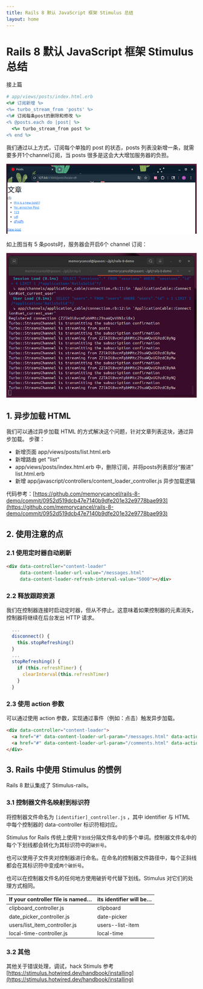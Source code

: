 ```yaml
---
title: Rails 8 默认 JavaScript 框架 Stimulus 总结
layout: home
---
```


# Rails 8 默认 JavaScript 框架 Stimulus 总结

接上篇

```ruby
# app/views/posts/index.html.erb
<%# 订阅新增 %>
<%= turbo_stream_from 'posts' %>
<%# 订阅每条post的删除和修改 %>
<% @posts.each do |post| %>
  <%= turbo_stream_from post %>
<% end %>
```

我们通过以上方式，订阅每个单独的 post 的状态，posts 列表没新增一条，就需要多开1个channel订阅，当
posts 很多是这会大大增加服务器的负担。

![1](../assets/images/2025-06-19/1.png)

如上图当有 5 条posts时，服务器会开启6个 channel 订阅：

![2](../assets/images/2025-06-19/2.png)

## 1. 异步加载 HTML

我们可以通过异步加载 HTML 的方式解决这个问题，针对文章列表这块，通过异步加载。
步骤：

+ 新增页面 app/views/posts/list.html.erb
+ 新增路由 get "list"
+ app/views/posts/index.html.erb 中，删除订阅，并将posts列表部分“搬进” list.html.erb
+ 新增 app/javascript/controllers/content_loader_controller.js 异步加载逻辑

代码参考：[https://github.com/memorycancel/rails-8-demo/commit/0952d519dcb47e7140b9dfe201e32e9778bae993](https://github.com/memorycancel/rails-8-demo/commit/0952d519dcb47e7140b9dfe201e32e9778bae993)

## 2. 使用注意的点

### 2.1 使用定时器自动刷新

```html
<div data-controller="content-loader"
     data-content-loader-url-value="/messages.html"
     data-content-loader-refresh-interval-value="5000"></div>
```

### 2.2 释放跟踪资源

我们在控制器连接时启动定时器，但从不停止。这意味着如果控制器的元素消失，控制器将继续在后台发出 HTTP 请求。

```javascript
  ...
  disconnect() {
    this.stopRefreshing()
  }
  ...
  stopRefreshing() {
    if (this.refreshTimer) {
      clearInterval(this.refreshTimer)
    }
  }
```

### 2.3 使用 action 参数

可以通过使用 action 参数，实现通过事件（例如：点击）触发异步加载。

```html
<div data-controller="content-loader">
  <a href="#" data-content-loader-url-param="/messages.html" data-action="content-loader#load">Messages</a>
  <a href="#" data-content-loader-url-param="/comments.html" data-action="content-loader#load">Comments</a>
</div>
```

## 3. Rails 中使用 Stimulus 的惯例

Rails 8 默认集成了 Stimulus-rails。

### 3.1 控制器文件名映射到标识符

将控制器文件命名为 `[identifier]_controller.js` ，其中 identifier 与 HTML 中每个控制器的 data-controller 标识符相对应。

Stimulus for Rails 传统上使用`下划线`分隔文件名中的多个单词。控制器文件名中的每个下划线都会转化为其标识符中的`破折号`。

也可以使用子文件夹对控制器进行命名。在命名的控制器文件路径中，每个正斜线都会在其标识符中变成`两个破折号`。

也可以在控制器文件名的任何地方使用破折号代替下划线。Stimulus 对它们的处理方式相同。

| If your controller file is named…| its identifier will be… |
|:--------------------|:------------------|
|clipboard_controller.js|  clipboard|
|date_picker_controller.js| date-picker|
|users/list_item_controller.js| users--list-item|
|local-time-controller.js|  local-time|

### 3.2 其他

其他关于错误处理，调试，hack Stimuls 参考[https://stimulus.hotwired.dev/handbook/installing](https://stimulus.hotwired.dev/handbook/installing)
